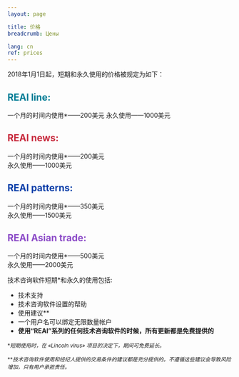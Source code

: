 ```yaml
---
layout: page

title: 价格
breadcrumb: Цены

lang: cn
ref: prices
---
```


2018年1月1日起，短期和永久使用的价格被规定为如下：

## <span style="color:#007c95">REAl line:</span>

一个月的时间内使用*——200美元 
永久使用——1000美元

## <span style="color:#c7283b">REAl news:</span>

一个月的时间内使用*——200美元  
永久使用——1000美元

## <span style="color:#0a3ea8">REAl patterns:</span>

一个月的时间内使用*——350美元  
永久使用——1500美元

## <span style="color:#8b4ac7">REAl Asian trade:</span>

一个月的时间内使用*——500美元  
永久使用——2000美元

技术咨询软件短期*和永久的使用包括:

- 技术支持
- 技术咨询软件设置的帮助
- 使用建议**
- 一个用户名可以绑定无限数量帐户
- **使用“REAl”系列的任何技术咨询软件的时候，所有更新都是免费提供的**


<small>\*_短期使用时，在 «Lincoln virus» 项目的决定下，期间可免费延长。_</small>

<small>\*\*_技术咨询软件使用和经纪人提供的交易条件的建议都是充分提供的。不遵循这些建议会导致风险增加，只有用户承担责任。_</small>
